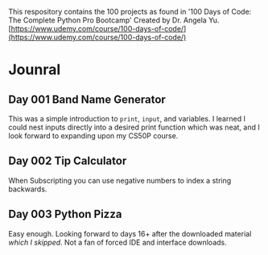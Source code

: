 This respository contains the 100 projects as found in '100 Days of Code: The Complete Python Pro Bootcamp' Created by Dr. Angela Yu.
[https://www.udemy.com/course/100-days-of-code/](https://www.udemy.com/course/100-days-of-code/)

# Jounral

## Day 001 Band Name Generator

This was a simple introduction to `print`, `input`, and variables. I learned I could nest inputs directly into a desired print function which was neat, and I look forward to expanding upon my CS50P course.

## Day 002 Tip Calculator

When Subscripting you can use negative numbers to index a string backwards.

## Day 003 Python Pizza

Easy enough. Looking forward to days 16+ after the downloaded material *which I skipped*. Not a fan of forced IDE and interface downloads.